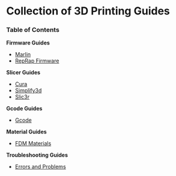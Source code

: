 # Collection of 3D Printing Guides

### Table of Contents

**Firmware Guides**
- [Marlin](https://github.com/dougbrion/3d-printing-guide/blob/master/firmware-guides/marlin-guide.md)
- [RepRap Firmware](https://github.com/dougbrion/3d-printing-guide/blob/master/firmware-guides/reprap-firmware-guide.md)

**Slicer Guides**
- [Cura](https://github.com/dougbrion/3d-printing-guide/blob/master/slicer-guides/cura-guide.md)
- [Simplify3d](https://github.com/dougbrion/3d-printing-guide/blob/master/slicer-guides/simplify3d-guide.md)
- [Slic3r](https://github.com/dougbrion/3d-printing-guide/blob/master/slicer-guides/slic3r-guide.md)

**Gcode Guides**
- [Gcode](https://github.com/dougbrion/3d-printing-guide/blob/master/gcode-guide.md)

**Material Guides**
- [FDM Materials](https://github.com/dougbrion/3d-printing-guide/blob/master/material-guide.md)

**Troubleshooting Guides**
- [Errors and Problems](https://github.com/dougbrion/3d-printing-guide/blob/master/troubleshooting-guide.md)
